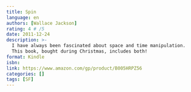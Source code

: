 ```yaml
---
title: Spin
language: en
authors: [Wallace Jackson]
rating: 4 # /5
date: 2011-12-24
description: >-
  I have always been fascinated about space and time manipulation.
  This book, bought during Christmas, includes both!
format: Kindle
isbn:
link: https://www.amazon.com/gp/product/B005HRPZ56
categories: []
tags: [SF]
---
```

